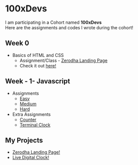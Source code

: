 # 100xDevs
I am participating in a Cohort named <b>100xDevs</b> <br>
Here are the assignments and codes I wrote during the cohort!
## Week 0
- Basics of HTML and CSS
  - Assignment/Class - [Zerodha Landing Page]([https://github.com/SamyakMahajan/Zerodha_Landing_Page])
  - Check it out [here!](https://SamyakMahajan.github.io/Zerodha_Landing_Page/index.html)

## Week - 1- Javascript
- Assignments
  - [Easy](https://github.com/SamyakMahajan/assignments/tree/master/01-js/easy)
  - [Medium](https://github.com/SamyakMahajan/assignments/01-js/medium)
  - [Hard](https://github.com/SamyakMahajan/assignments/01-js/hard)
- Extra Assignments
    - [Counter](https://github.com/dexter-ifti/100Xdevs/blob/main/Week-1/class-assignments/counter.js)
    - [Terminal Clock](https://github.com/SamyakMahajan/assignments/blob/master/01-js/terminal_clock.js)
     
## My Projects
- [Zerodha Landing Page!](https://SamyakMahajan.github.io/Zerodha_Landing_Page/index.html)
- [Live Digital Clock!](https://samyakmahajan.github.io/Digital_Clock_Website/index.html)
